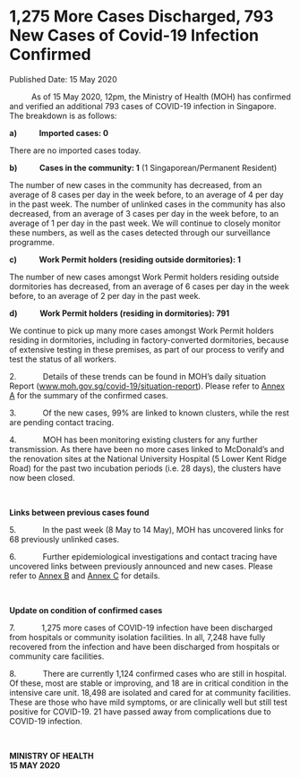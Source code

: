 <html>
    <meta http-equiv="Content-Type" content="text/html; charset=utf-8"/>
    <meta charset="utf-8"/>
    <title>1,275 More Cases Discharged, 793 New Cases of Covid-19 Infection Confirmed</title>
    <body><h1>1,275 More Cases Discharged, 793 New Cases of Covid-19 Infection Confirmed</h1>
    <p>Published Date: 15 May 2020</p> <p>&nbsp;&nbsp;&nbsp;&nbsp;&nbsp;&nbsp;&nbsp;&nbsp;&nbsp; As of 15 May 2020, 12pm, the Ministry of Health (MOH) has confirmed and verified an additional 793 cases of COVID-19 infection in Singapore. The breakdown is as follows: </p><p><strong>a)&nbsp;&nbsp;&nbsp;&nbsp;&nbsp;&nbsp;&nbsp;&nbsp;&nbsp;&nbsp;&nbsp; Imported cases: 0</strong></p><p>There are no imported cases today. </p><p><strong>b)&nbsp;&nbsp;&nbsp;&nbsp;&nbsp;&nbsp;&nbsp;&nbsp;&nbsp;&nbsp;&nbsp; Cases in the community: 1</strong> (1 Singaporean/Permanent Resident)</p><p>The number of new cases in the community has decreased, from an average of 8 cases per day in the week before, to an average of 4 per day in the past week. The number of unlinked cases in the community has also decreased, from an average of 3 cases per day in the week before, to an average of 1 per day in the past week. We will continue to closely monitor these numbers, as well as the cases detected through our surveillance programme.</p><p><strong>c)&nbsp;&nbsp;&nbsp;&nbsp;&nbsp;&nbsp;&nbsp;&nbsp;&nbsp;&nbsp;&nbsp; Work Permit holders (residing outside dormitories): 1</strong></p><p>The number of new cases amongst Work Permit holders residing outside dormitories has decreased, from an average of 6 cases per day in the week before, to an average of 2 per day in the past week. </p><p><strong>d)&nbsp;&nbsp;&nbsp;&nbsp;&nbsp;&nbsp;&nbsp;&nbsp;&nbsp;&nbsp;&nbsp; Work Permit holders (residing in dormitories): 791</strong></p><p>We continue to pick up many more cases amongst Work Permit holders residing in dormitories, including in factory-converted dormitories, because of extensive testing in these premises, as part of our process to verify and test the status of all workers. </p><p>2.&nbsp;&nbsp;&nbsp;&nbsp;&nbsp;&nbsp;&nbsp;&nbsp;&nbsp;&nbsp;&nbsp; Details of these trends can be found in MOH’s daily situation Report (<a title="" href="http://www.moh.gov.sg/covid-19/situation-report" target="_blank" data-saferedirecturl="https://www.google.com/url?q=http://www.moh.gov.sg/covid-19/situation-report&amp;source=gmail&amp;ust=1589640878744000&amp;usg=AFQjCNHDK0RLL9PPGpYA6k0M6un0qezHSQ">www.moh.gov.sg/covid-19/<wbr>situation-report</a>). Please refer to <a title="Annex A" href="/docs/librariesprovider5/pressroom/press-releases/annex-a-15-may.pdf?sfvrsn=8be4438d_2">Annex A</a>&nbsp;for the summary of the confirmed cases. </p><p>3.&nbsp;&nbsp;&nbsp;&nbsp;&nbsp;&nbsp;&nbsp;&nbsp;&nbsp;&nbsp;&nbsp; Of the new cases, 99% are linked to known clusters, while the rest are pending contact tracing. </p><p>4.&nbsp;&nbsp;&nbsp;&nbsp;&nbsp;&nbsp;&nbsp;&nbsp;&nbsp;&nbsp;&nbsp; MOH has been monitoring existing clusters for any further transmission. As there have been no more cases linked to McDonald’s and the renovation sites at the National University Hospital (5 Lower Kent Ridge Road) for the past two incubation periods (i.e. 28 days), the clusters have now been closed.</p><p>&nbsp;</p><p><strong>Links between previous cases found</strong></p><p>5.&nbsp;&nbsp;&nbsp;&nbsp;&nbsp;&nbsp;&nbsp;&nbsp;&nbsp;&nbsp;&nbsp; In the past week (8 May to 14 May), MOH has uncovered links for 68 previously unlinked cases. </p><p>6.&nbsp;&nbsp;&nbsp;&nbsp;&nbsp;&nbsp;&nbsp;&nbsp;&nbsp;&nbsp;&nbsp; Further epidemiological investigations and contact tracing have uncovered links between previously announced and new cases. Please refer to <a title="Annex B" href="/docs/librariesprovider5/pressroom/press-releases/annex-b-15-may.pdf?sfvrsn=e0e59d27_2">Annex B</a>&nbsp;and <a title="Annex C" href="/docs/librariesprovider5/pressroom/press-releases/annex-c-15-may.pdf?sfvrsn=f43516dd_2">Annex C</a>&nbsp;for details.</p><p>&nbsp;</p><p><strong>Update on condition of confirmed cases</strong></p><p>7.&nbsp;&nbsp;&nbsp;&nbsp;&nbsp;&nbsp;&nbsp;&nbsp;&nbsp;&nbsp;&nbsp; 1,275 more cases of COVID-19 infection have been discharged from hospitals or community isolation facilities. In all, 7,248 have fully recovered from the infection and have been discharged from hospitals or community care facilities. </p><p>8.&nbsp;&nbsp;&nbsp;&nbsp;&nbsp;&nbsp;&nbsp;&nbsp;&nbsp;&nbsp;&nbsp; There are currently 1,124 confirmed cases who are still in hospital. Of these, most are stable or improving, and 18 are in critical condition in the intensive care unit. 18,498 are isolated and cared for at community facilities. These are those who have mild symptoms, or are clinically well but still test positive for COVID-19. 21 have passed away from complications due to COVID-19 infection. </p><p>&nbsp;</p><p><strong>MINISTRY OF HEALTH<br>15 MAY 2020</strong></p></body>
</html>